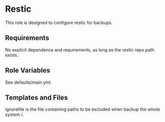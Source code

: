 Restic
=========

This role is designed to configure restic for backups.

Requirements
------------

No explicit dependence and requirements, as long as the restic repo path exists.

Role Variables
--------------

See defaults/main.yml. 

Templates and Files
--------------

ignorefile is the file containing paths to be excluded when backup the whole system /.
